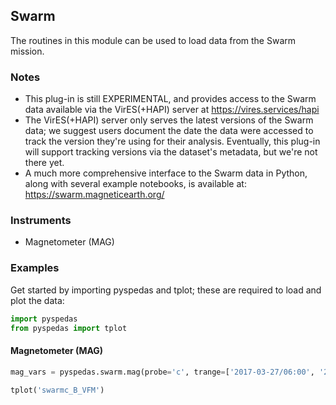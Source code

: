 ## Swarm
The routines in this module can be used to load data from the Swarm mission. 

### Notes
- This plug-in is still EXPERIMENTAL, and provides access to the Swarm data available via the VirES(+HAPI) server at https://vires.services/hapi
- The VirES(+HAPI) server only serves the latest versions of the Swarm data; we suggest users document the date the data were accessed to track the version they're using for their analysis. Eventually, this plug-in will support tracking versions via the dataset's metadata, but we're not there yet. 
- A much more comprehensive interface to the Swarm data in Python, along with several example notebooks, is available at: https://swarm.magneticearth.org/

### Instruments
- Magnetometer (MAG)

### Examples
Get started by importing pyspedas and tplot; these are required to load and plot the data:

```python
import pyspedas
from pyspedas import tplot
```

#### Magnetometer (MAG)

```python
mag_vars = pyspedas.swarm.mag(probe='c', trange=['2017-03-27/06:00', '2017-03-27/08:00'], datatype='hr')

tplot('swarmc_B_VFM')
```

